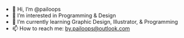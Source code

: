 - 👋 Hi, I’m @pailoops
- 👀 I’m interested in Programming & Design
- 🌱 I’m currently learning Graphic Design, Illustrator, & Programming
- 📫 How to reach me: by.pailoops@outlook.com

<!---
pailoops/pailoops is a ✨ special ✨ repository because its `README.md` (this file) appears on your GitHub profile.
You can click the Preview link to take a look at your changes.
--->
